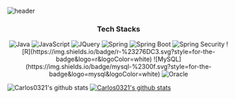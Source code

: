 ![header](https://capsule-render.vercel.app/api?type=wave&color=auto&height=300&section=header&text=Minwoo%20Kim%20render&fontSize=90)
<h3 align="center">Tech Stacks</h3>

<p align="center"><Tech i've used least one </p>
<img alt ="Java" src="http://img.shields.io/badge/Java-007396?style=for-the-badge&logo=Java&logoColor=white"/>  <img alt ="JavaScript" src="https://img.shields.io/badge/JavaScript-F7DF1E.svg?style=for-the-badge&logo=JavaScript&logoColor=white"/>   <img alt ="JQuery" src="https://img.shields.io/badge/JQuery-0769AD?style=for-the-badge&logo=JQuery&logoColor=white"/> 
 <img alt ="Spring" src="https://img.shields.io/badge/Spring-6DB33F?style=for-the-badge&logo=Spring&logoColor=white"/> 
  <img alt ="Spring Boot" src="https://img.shields.io/badge/Spring Boot-6DB33F.svg?style=for-the-badge&logo=Spring Boot&logoColor=white"/> <img alt ="Spring Security" src="https://img.shields.io/badge/Spring Security-6DB33F.svg?style=for-the-badge&logo=Spring Security&logoColor=white"/> 
![R](https://img.shields.io/badge/r-%23276DC3.svg?style=for-the-badge&logo=r&logoColor=white)  
![MySQL](https://img.shields.io/badge/mysql-%2300f.svg?style=for-the-badge&logo=mysql&logoColor=white) 
 <img alt ="Oracle" src="https://img.shields.io/badge/Oracle-F80000.svg?style=for-the-badge&logo=Oracle&logoColor=white"/> 

![Carlos0321's github stats](https://github-readme-stats.vercel.app/api?username=Carlos0321&show_icons=true)
[![Carlos0321's github stats](https://github-readme-stats.vercel.app/api/top-langs/?username=Carlos0321&show_icons=true&hide_border=true&title_color=004386&icon_color=004386&layout=compact)](https://github.com/Carlos0321)
